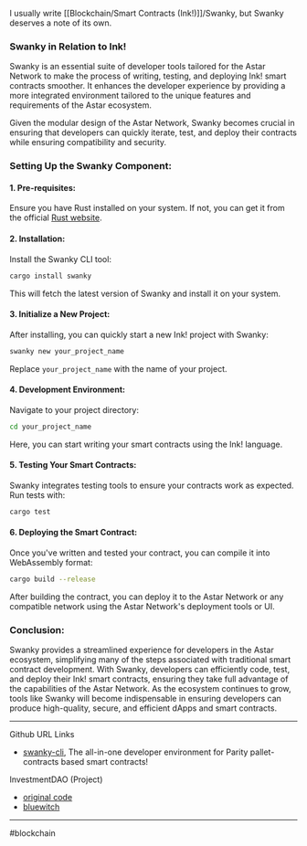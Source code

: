 I usually write [[Blockchain/Smart Contracts (Ink!)]]/Swanky, but Swanky deserves a note of its own.

### Swanky in Relation to Ink!

Swanky is an essential suite of developer tools tailored for the Astar Network to make the process of writing, testing, and deploying Ink! smart contracts smoother. It enhances the developer experience by providing a more integrated environment tailored to the unique features and requirements of the Astar ecosystem.

Given the modular design of the Astar Network, Swanky becomes crucial in ensuring that developers can quickly iterate, test, and deploy their contracts while ensuring compatibility and security.

### Setting Up the Swanky Component:

#### 1. **Pre-requisites**:

Ensure you have Rust installed on your system. If not, you can get it from the official [Rust website](https://www.rust-lang.org/).

#### 2. **Installation**:

Install the Swanky CLI tool:
```bash
cargo install swanky
```
This will fetch the latest version of Swanky and install it on your system.

#### 3. **Initialize a New Project**:

After installing, you can quickly start a new Ink! project with Swanky:
```bash
swanky new your_project_name
```
Replace `your_project_name` with the name of your project.

#### 4. **Development Environment**:

Navigate to your project directory:
```bash
cd your_project_name
```
Here, you can start writing your smart contracts using the Ink! language.

#### 5. **Testing Your Smart Contracts**:

Swanky integrates testing tools to ensure your contracts work as expected. Run tests with:
```bash
cargo test
```
#### 6. **Deploying the Smart Contract**:

Once you've written and tested your contract, you can compile it into WebAssembly format:
```bash
cargo build --release
```
After building the contract, you can deploy it to the Astar Network or any compatible network using the Astar Network's deployment tools or UI.

### Conclusion:

Swanky provides a streamlined experience for developers in the Astar ecosystem, simplifying many of the steps associated with traditional smart contract development. With Swanky, developers can efficiently code, test, and deploy their Ink! smart contracts, ensuring they take full advantage of the capabilities of the Astar Network. As the ecosystem continues to grow, tools like Swanky will become indispensable in ensuring developers can produce high-quality, secure, and efficient dApps and smart contracts.





---


Github URL Links

- [swanky-cli](https://github.com/swankyhub/swanky-cli), The all-in-one developer environment for Parity pallet-contracts based smart contracts!

InvestmentDAO (Project)
- [original code](https://github.com/swankyhub/Investment-dao)
- [bluewitch](https://github.com/bluewitch/InvestmentDAO)


---
#blockchain 

